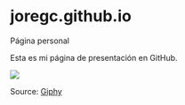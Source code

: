 # joregc.github.io

Página personal

Esta es mi página de presentación en GitHub.

![](https://media.giphy.com/media/U3dIoNBOyfTkA/giphy.gif)

Source: [Giphy](https://media.giphy.com/media/U3dIoNBOyfTkA/giphy.gif)


